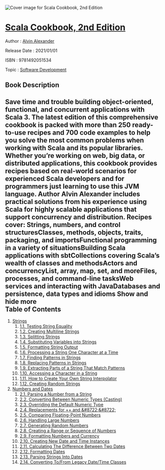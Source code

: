 ![Cover image for Scala Cookbook, 2nd Edition](https://imgdetail.ebookreading.net/cover/cover/20200215/EB9781492051534.jpg)

[Scala Cookbook, 2nd Edition](https://ebookreading.net/view/book/Scala+Cookbook%2C+2nd+Edition-EB9781492051534_1.html "Scala Cookbook, 2nd Edition")
====================================================================================================================

Author : [Alvin Alexander](https://ebookreading.net/search/author/Alvin+Alexander)

Release Date : 2021/01/01

ISBN : 9781492051534

Topic : [Software Development](https://ebookreading.net/search/category/software-development)

Book Description
-----------------

 Save time and trouble building object-oriented, functional, and concurrent applications with Scala 3. The latest edition of this comprehensive cookbook is packed with more than 250 ready-to-use recipes and 700 code examples to help you solve the most common problems when working with Scala and its popular libraries.
Whether you’re working on web, big data, or distributed applications, this cookbook provides recipes based on real-world scenarios for experienced Scala developers and for programmers just learning to use this JVM language. Author Alvin Alexander includes practical solutions from his experience using Scala for highly scalable applications that support concurrency and distribution.
Recipes cover:
Strings, numbers, and control structuresClasses, methods, objects, traits, packaging, and importsFunctional programming in a variety of situationsBuilding Scala applications with sbtCollections covering Scala’s wealth of classes and methodsActors and concurrencyList, array, map, set, and moreFiles, processes, and command-line tasksWeb services and interacting with JavaDatabases and persistence, data types and idioms        Show and hide more                
Table of Contents
-----------------

1. [Strings](https://ebookreading.net/view/book/Scala+Cookbook%2C+2nd+Edition-EB9781492051534_4.html#strings-recipe-intr)
    1. [1.1. Testing String Equality](https://ebookreading.net/view/book/Scala+Cookbook%2C+2nd+Edition-EB9781492051534_4.html#strings-testing-str)
    1. [1.2. Creating Multiline Strings](https://ebookreading.net/view/book/Scala+Cookbook%2C+2nd+Edition-EB9781492051534_4.html#strings-creating-mu)
    1. [1.3. Splitting Strings](https://ebookreading.net/view/book/Scala+Cookbook%2C+2nd+Edition-EB9781492051534_4.html#strings-splitting-s)
    1. [1.4. Substituting Variables into Strings](https://ebookreading.net/view/book/Scala+Cookbook%2C+2nd+Edition-EB9781492051534_4.html#substituting-variab)
    1. [1.5. Formatting String Output](https://ebookreading.net/view/book/Scala+Cookbook%2C+2nd+Edition-EB9781492051534_4.html#formatting-string-o)
    1. [1.6. Processing a String One Character at a Time](https://ebookreading.net/view/book/Scala+Cookbook%2C+2nd+Edition-EB9781492051534_4.html#processing-a-string)
    1. [1.7. Finding Patterns in Strings](https://ebookreading.net/view/book/Scala+Cookbook%2C+2nd+Edition-EB9781492051534_4.html#finding-patterns-in)
    1. [1.8. Replacing Patterns in Strings](https://ebookreading.net/view/book/Scala+Cookbook%2C+2nd+Edition-EB9781492051534_4.html#replacing_patterns_)
    1. [1.9. Extracting Parts of a String That Match Patterns](https://ebookreading.net/view/book/Scala+Cookbook%2C+2nd+Edition-EB9781492051534_4.html#extracting_parts_of)
    1. [1.10. Accessing a Character in a String](https://ebookreading.net/view/book/Scala+Cookbook%2C+2nd+Edition-EB9781492051534_4.html#accessing_a_charact)
    1. [1.11. How to Create Your Own String Interpolator](https://ebookreading.net/view/book/Scala+Cookbook%2C+2nd+Edition-EB9781492051534_4.html#how-to-create-own-s)
    1. [1.12. Creating Random Strings](https://ebookreading.net/view/book/Scala+Cookbook%2C+2nd+Edition-EB9781492051534_4.html#idm45409593603864)
1. [Numbers and Dates](https://ebookreading.net/view/book/Scala+Cookbook%2C+2nd+Edition-EB9781492051534_5.html#numbers-0-intro)
    1. [2.1. Parsing a Number from a String](https://ebookreading.net/view/book/Scala+Cookbook%2C+2nd+Edition-EB9781492051534_5.html#numbers-1-parsing-a)
    1. [2.2. Converting Between Numeric Types (Casting)](https://ebookreading.net/view/book/Scala+Cookbook%2C+2nd+Edition-EB9781492051534_5.html#numbers-2-convertin)
    1. [2.3. Overriding the Default Numeric Type](https://ebookreading.net/view/book/Scala+Cookbook%2C+2nd+Edition-EB9781492051534_5.html#numbers-3-overridin)
    1. [2.4. Replacements for ++ and &amp;#8722;&amp;#8722;](https://ebookreading.net/view/book/Scala+Cookbook%2C+2nd+Edition-EB9781492051534_5.html#numbers-4-replaceme)
    1. [2.5. Comparing Floating-Point Numbers](https://ebookreading.net/view/book/Scala+Cookbook%2C+2nd+Edition-EB9781492051534_5.html#numbers-5-comparing)
    1. [2.6. Handling Large Numbers](https://ebookreading.net/view/book/Scala+Cookbook%2C+2nd+Edition-EB9781492051534_5.html#numbers-6-handling-)
    1. [2.7. Generating Random Numbers](https://ebookreading.net/view/book/Scala+Cookbook%2C+2nd+Edition-EB9781492051534_5.html#numbers-7-generatin)
    1. [2.8. Creating a Range or Sequence of Numbers](https://ebookreading.net/view/book/Scala+Cookbook%2C+2nd+Edition-EB9781492051534_5.html#numbers-8-creating-)
    1. [2.9. Formatting Numbers and Currency](https://ebookreading.net/view/book/Scala+Cookbook%2C+2nd+Edition-EB9781492051534_5.html#numbers-9-formattin)
    1. [2.10. Creating New Date and Time Instances](https://ebookreading.net/view/book/Scala+Cookbook%2C+2nd+Edition-EB9781492051534_5.html#numbers-9-date-time)
    1. [2.11. Calculating The Difference Between Two Dates](https://ebookreading.net/view/book/Scala+Cookbook%2C+2nd+Edition-EB9781492051534_5.html#numbers-9-date-time)
    1. [2.12. Formatting Dates](https://ebookreading.net/view/book/Scala+Cookbook%2C+2nd+Edition-EB9781492051534_5.html#numbers-9-date-time)
    1. [2.13. Parsing Strings Into Dates](https://ebookreading.net/view/book/Scala+Cookbook%2C+2nd+Edition-EB9781492051534_5.html#numbers-9-date-time)
    1. [2.14. Converting To/From Legacy Date/Time Classes](https://ebookreading.net/view/book/Scala+Cookbook%2C+2nd+Edition-EB9781492051534_5.html#numbers-9-date-time)
